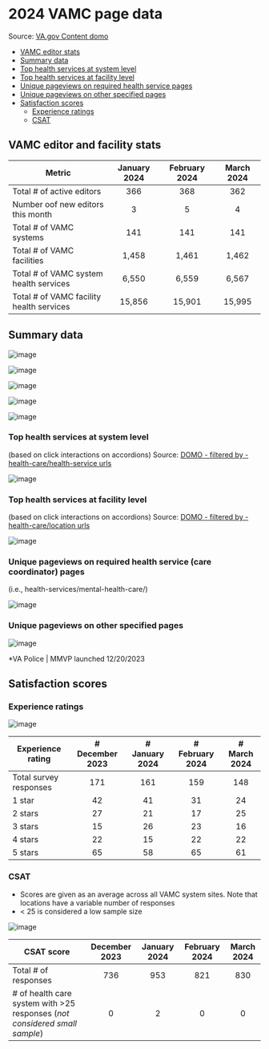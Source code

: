 # 2024 VAMC page data

Source: [VA.gov Content domo](https://va-gov.domo.com/page/426422632)

- [VAMC editor stats](https://github.com/department-of-veterans-affairs/va.gov-team/blob/master/products/facilities/medical-centers/analytics/2024-vamc-data.md#vamc-editor-stats)
- [Summary data](https://github.com/department-of-veterans-affairs/va.gov-team/blob/master/products/facilities/medical-centers/analytics/2024-vamc-data.md#summary-data)
- [Top health services at system level](https://github.com/department-of-veterans-affairs/va.gov-team/blob/master/products/facilities/medical-centers/analytics/2024-vamc-data.md#top-health-services-at-system-level)
- [Top health services at facility level](https://github.com/department-of-veterans-affairs/va.gov-team/blob/master/products/facilities/medical-centers/analytics/2024-vamc-data.md#top-health-services-at-facility-level)
- [Unique pageviews on required health service pages](https://github.com/department-of-veterans-affairs/va.gov-team/blob/master/products/facilities/medical-centers/analytics/2024-vamc-data.md#unique-pageviews-on-required-health-service-pages)
- [Unique pageviews on other specified pages](https://github.com/department-of-veterans-affairs/va.gov-team/blob/master/products/facilities/medical-centers/analytics/2024-vamc-data.md#unique-pageviews-on-other-specified-pages)
- [Satisfaction scores](https://github.com/department-of-veterans-affairs/va.gov-team/blob/master/products/facilities/medical-centers/analytics/2024-vamc-data.md#satisfaction-scores)
  - [Experience ratings](https://github.com/department-of-veterans-affairs/va.gov-team/blob/master/products/facilities/medical-centers/analytics/2024-vamc-data.md#experience-ratings)
  - [CSAT](https://github.com/department-of-veterans-affairs/va.gov-team/blob/master/products/facilities/medical-centers/analytics/2024-vamc-data.md#csat)

## VAMC editor and facility stats
| Metric | January 2024 | February 2024	| March 2024
|---|:---:|:---:|:---:|
| Total # of active editors | 366 |368 |362 |
| Number oof new editors this month |3 |5 | 4|
| Total # of VAMC systems |141 | 141 |141 |
| Total # of VAMC facilities | 1,458 |1,461 |1,462 |
| Total # of VAMC system health services | 6,550 |6,559 |6,567 |
| Total # of VAMC facility health services | 15,856 | 15,901 |15,995 |

## Summary data
![image](https://github.com/department-of-veterans-affairs/va.gov-team/assets/55411834/eecbb8fc-4bd8-4166-84e4-8003db71fd19)



![image](https://github.com/department-of-veterans-affairs/va.gov-team/assets/55411834/ab49acfc-2180-4f71-ad29-1b314ebc20c0)





![image](https://github.com/department-of-veterans-affairs/va.gov-team/assets/55411834/2844f1a1-740d-4ead-b2ea-a1a738ffc9bc)



![image](https://github.com/department-of-veterans-affairs/va.gov-team/assets/55411834/b649904e-d16c-4511-bdda-5dd8c73b9ab9)


![image](https://github.com/department-of-veterans-affairs/va.gov-team/assets/55411834/8464b2a6-c81c-4729-9d51-9bd34462fd04)





### Top health services at system level
(based on click interactions on accordions)
Source: [DOMO - filtered by -health-care/health-service urls](https://va-gov.domo.com/page/426422632)

![image](https://github.com/department-of-veterans-affairs/va.gov-team/assets/55411834/6fc40d07-ec6b-4a89-a224-367f1909d6a4)



### Top health services at facility level
(based on click interactions on accordions)
Source: [DOMO - filtered by -health-care/location urls](https://va-gov.domo.com/page/426422632)


![image](https://github.com/department-of-veterans-affairs/va.gov-team/assets/55411834/3cee0832-5264-4cdf-ba75-96f27c349934)




### Unique pageviews on required health service (care coordinator) pages
(i.e., health-services/mental-health-care/) 

![image](https://github.com/department-of-veterans-affairs/va.gov-team/assets/55411834/4434c4a6-1ac2-41cf-9377-7861c4076800)



### Unique pageviews on other specified pages

![image](https://github.com/department-of-veterans-affairs/va.gov-team/assets/55411834/33870a36-4d95-446a-a52b-a2f91e3a133b)


*VA Police | MMVP launched 12/20/2023 

## Satisfaction scores

### Experience ratings 

![image](https://github.com/department-of-veterans-affairs/va.gov-team/assets/55411834/0541cdba-c36b-4a00-9371-f3383f843d49)


| Experience rating | # December 2023 | # January 2024	| # February 2024	| # March 2024
| --- | :---:|:---:| :---:| :---: | 
| Total survey responses |171 | 161 | 159 |148
| 1 star | 42 | 41 |31 |24 |
| 2 stars	|27 | 21|17 | 25|
| 3 stars |15 | 26|23 |16 |
| 4 stars |22 | 15| 22|22 |
| 5 stars |65 | 58|65 |61 |

### CSAT
- Scores are given as an average across all VAMC system sites. Note that locations have a variable number of responses
- < 25 is considered a low sample size

![image](https://github.com/department-of-veterans-affairs/va.gov-team/assets/55411834/16814090-e6f9-49df-aaf8-1e36b0ee9829)



| CSAT score | December 2023 |  January 2024 | February 2024	| March 2024
| --- | :---:|:---: |:---:|:---:
| Total # of responses |736 | 953 |821| 830|
| # of health care system with >25 responses (_not considered small sample_) |0| 2|0 | 0| 
